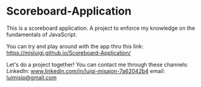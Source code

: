 # Scoreboard-Application
This is a scoreboard application. A project to enforce my knowledge on the fundamentals of JavaScript.

You can try and play around with the app thru this link: https://misluigi.github.io/Scoreboard-Application/

Let's do a project together!
You can contact me through these channels:
LinkedIn: www.linkedin.com/in/luigi-misajon-7a62042b4
email: luimisjp@gmail.com